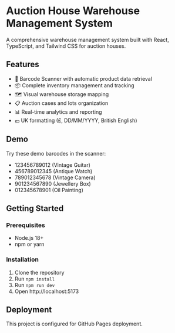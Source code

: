 # Auction House Warehouse Management System

A comprehensive warehouse management system built with React, TypeScript, and Tailwind CSS for auction houses.

## Features

- 📱 Barcode Scanner with automatic product data retrieval
- 📦 Complete inventory management and tracking
- 🗺️ Visual warehouse storage mapping
- 📋 Auction cases and lots organization
- 📊 Real-time analytics and reporting
- 💷 UK formatting (£, DD/MM/YYYY, British English)

## Demo

Try these demo barcodes in the scanner:
- 123456789012 (Vintage Guitar)
- 456789012345 (Antique Watch)
- 789012345678 (Vintage Camera)
- 901234567890 (Jewellery Box)
- 012345678901 (Oil Painting)

## Getting Started

### Prerequisites
- Node.js 18+
- npm or yarn

### Installation
1. Clone the repository
2. Run `npm install`
3. Run `npm run dev`
4. Open http://localhost:5173

## Deployment
This project is configured for GitHub Pages deployment.
